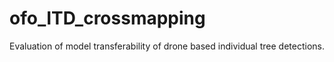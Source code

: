 # ofo_ITD_crossmapping
Evaluation of model transferability of drone based individual tree detections.
